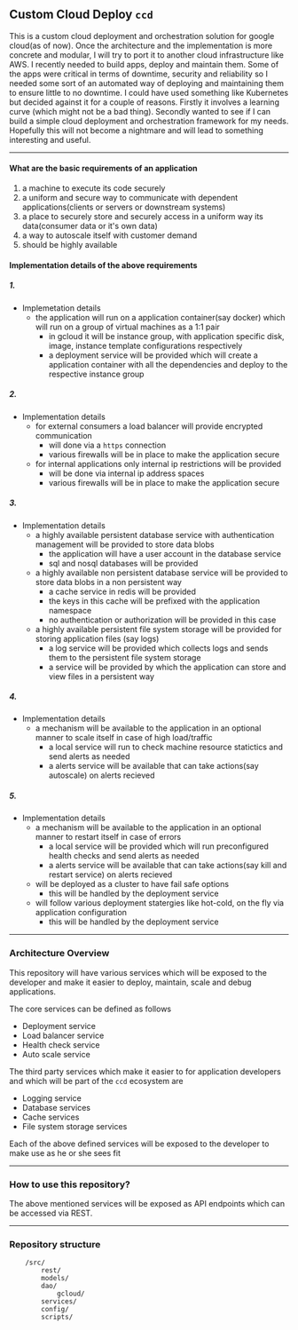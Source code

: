## Custom Cloud Deploy `ccd`
This is a custom cloud deployment and orchestration solution for google cloud(as of now). Once the architecture and the implementation is more concrete and modular, I will try to port it to another cloud infrastructure like AWS. I recently needed to build apps, deploy and maintain them. Some of the apps were critical in terms of downtime, security and reliability so I needed some sort of an automated way of deploying and maintaining them to ensure little to no downtime. I could have used something like Kubernetes but decided against it for a couple of reasons. Firstly it involves a learning curve (which might not be a bad thing). Secondly wanted to see if I can build a simple cloud deployment and orchestration framework for my needs. Hopefully this will not become a nightmare and will lead to something interesting and useful.

***

#### What are the basic requirements of an application
1. a machine to execute its code securely
2. a uniform and secure way to communicate with dependent applications(clients or servers or downstream systems)
3. a place to securely store and securely access in a uniform way its data(consumer data or it's own data)
4. a way to autoscale itself with customer demand
5. should be highly available


#### Implementation details of the above requirements
##### 1.
- Implemetation details
    - the application will run on a application container(say docker) which will run on a group of virtual machines as a 1:1 pair
        - in gcloud it will be instance group, with application specific disk, image, instance template configurations respectively
        - a deployment service will be provided which will create a application container with all the dependencies and deploy to the respective instance group 

##### 2.
- Implementation details
    - for external consumers a load balancer will provide encrypted communication
        - will done via a `https` connection
        - various firewalls will be in place to make the application secure
    - for internal applications only internal ip restrictions will be provided
        - will be done via internal ip address spaces
        - various firewalls will be in place to make the application secure

##### 3.
- Implementation details
    - a highly available persistent database service with authentication management will be provided to store data blobs
        - the application will have a user account in the database service
        - sql and nosql databases will be provided
    - a highly available non persistent database service will be provided to store data blobs in a non persistent way
        - a cache service in redis will be provided
        - the keys in this cache will be prefixed with the application namespace
        - no authentication or authorization will be provided in this case
    - a highly available persistent file system storage will be provided for storing application files (say logs)
        - a log service will be provided which collects logs and sends them to the persistent file system storage
        - a service will be provided by which the application can store and view files in a persistent way

##### 4.
- Implementation details
    - a mechanism will be available to the application in an optional manner to scale itself in case of high load/traffic
        - a local service will run to check machine resource statictics and send alerts as needed
        - a alerts service will be available that can take actions(say autoscale) on alerts recieved


##### 5.
- Implementation details
    - a mechanism will be available to the application in an optional manner to restart itself in case of errors
        - a local service will be provided which will run preconfigured health checks and send alerts as needed
        - a alerts service will be available that can take actions(say kill and restart service) on alerts recieved
    - will be deployed as a cluster to have fail safe options
        - this will be handled by the deployment service
    - will follow various deployment statergies like hot-cold, on the fly via application configuration
        - this will be handled by the deployment service

***

### Architecture Overview
This repository will have various services which will be exposed to the developer and make it easier to deploy, maintain, scale and debug applications.

The core services can be defined as follows
- Deployment service
- Load balancer service
- Health check service
- Auto scale service


The third party services which make it easier to for application developers and which will be part of the `ccd` ecosystem are 
- Logging service
- Database services
- Cache services
- File system storage services


Each of the above defined services will be exposed to the developer to make use as he or she sees fit

***

### How to use this repository?
The above mentioned services will be exposed as API endpoints which can be accessed via REST.

***

### Repository structure
```
    /src/
        rest/
        models/
        dao/
            gcloud/
        services/
        config/
        scripts/
```

